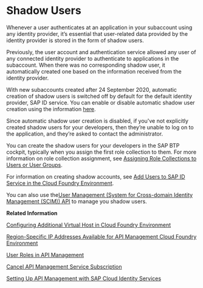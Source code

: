 <!-- loioa0f5fe580ed846ca95f8601678509add -->

# Shadow Users

Whenever a user authenticates at an application in your subaccount using any identity provider, it’s essential that user-related data provided by the identity provider is stored in the form of shadow users.

Previously, the user account and authentication service allowed any user of any connected identity provider to authenticate to applications in the subaccount. When there was no corresponding shadow user, it automatically created one based on the information received from the identity provider.

With new subaccounts created after 24 September 2020, automatic creation of shadow users is switched off by default for the default identity provider, SAP ID service. You can enable or disable automatic shadow user creation using the information [here](https://help.sap.com/viewer/65de2977205c403bbc107264b8eccf4b/Cloud/en-US/d8525671e8b14147b96ef497e1e1af80.html).

Since automatic shadow user creation is disabled, if you've not explicitly created shadow users for your developers, then they’re unable to log on to the application, and they’re asked to contact the administrator.

You can create the shadow users for your developers in the SAP BTP cockpit, typically when you assign the first role collection to them. For more information on role collection assignment, see [Assigning Role Collections to Users or User Groups](https://help.sap.com/viewer/65de2977205c403bbc107264b8eccf4b/Cloud/en-US/31532c77bd61421e9d40d100fd75ef52.html).

For information on creating shadow accounts, see [Add Users to SAP ID Service in the Cloud Foundry Environment](https://help.sap.com/viewer/65de2977205c403bbc107264b8eccf4b/Cloud/en-US/760ab77e5afd4c15ae70ec7ff59e02ef.html).

You can also use the[User Management \(System for Cross-domain Identity Management \(SCIM\)\) API](https://api.sap.com/api/PlatformAPI/resource) to manage you shadow users.

**Related Information**  


[Configuring Additional Virtual Host in Cloud Foundry Environment](configuring-additional-virtual-host-in-cloud-foundry-environment-a7b91e5.md "A virtual host allows you to host multiple domain names on the API Management capability within Integration Suite.")

[Region-Specific IP Addresses Available for API Management Cloud Foundry Environment](region-specific-ip-addresses-available-for-api-management-cloud-foundry-environment-683a97c.md "API Management protects your backend services. However, API Management needs to establish connectivity to your backend services during an API call execution.")

[User Roles in API Management](user-roles-in-api-management-7010b58.md "Use role collections to group together different roles that can be assigned to API Portal and Developer Hub users.")

[Cancel API Management Service Subscription](cancel-api-management-service-subscription-df6df2b.md "You can deactivate your API Management capability from Integration Suite to disable your account from the API Management service.")

[Setting Up API Management with SAP Cloud Identity Services](setting-up-api-management-with-sap-cloud-identity-services-1e88d9c.md "SAP Cloud Platform allows customers to connect their SAP Cloud Identity Services with the BTP offerings.")

